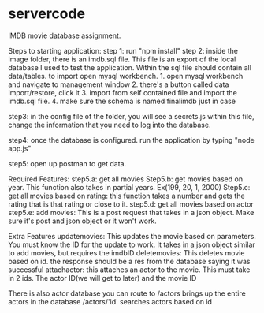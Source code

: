 # servercode

IMDB movie database assignment.

Steps to starting application:
step 1: run "npm install"
step 2: inside the image folder, there is an imdb.sql file. This file is an export of the local database I used to test the application. Within the sql file should contain all data/tables.
    to import open mysql workbench.
    1. open mysql workbench and navigate to management window
    2. there's a button called data import/restore, click it
    3. import from self contained file and import the imdb.sql file.
    4. make sure the schema is named finalimdb just in case
    
step3: in the config file of the folder, you will see a secrets.js within this file, change the information that you need to log into the database.

step4: once the database is configured. run the application by typing "node app.js"

step5: open up postman to get data.

Required Features:
    step5.a: get all movies
    Step5.b: get movies based on year. This function also takes in partial years. Ex(199, 20, 1, 2000)
    Step5.c: get all movies based on rating: this function takes a number and gets the rating that is that rating or close to it.
    step5.d: get all movies based on actor
    step5.e: add movies: This is a post request that takes in a json object. Make sure it's post and json object or it won't work.

Extra Features
    updatemovies: This updates the movie based on parameters. You must know the ID for the update to work. It takes in a json object similar to add movies, but requires the imdbID
    deletemovies: This deletes movie based on id. the response should be a res from the database saying it was successful
    attachactor: this attaches an actor to the movie. This must take in 2 ids. The actor ID(we will get to later) and the movie ID

There is also actor database you can route to
    /actors brings up the entire actors in the database
    /actors/'id' searches actors based on id





